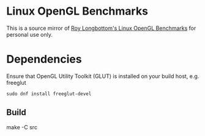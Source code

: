 # Linux OpenGL Benchmarks
This is a source mirror of [Roy Longbottom's Linux OpenGL Benchmarks](http://www.roylongbottom.org.uk/linux%20opengl%20benchmarks.htm) for personal use only.

# Dependencies
Ensure that OpenGL Utility Toolkit (GLUT) is installed on your build host, e.g. freeglut
```
sudo dnf install freeglut-devel
```

## Build
make -C src

